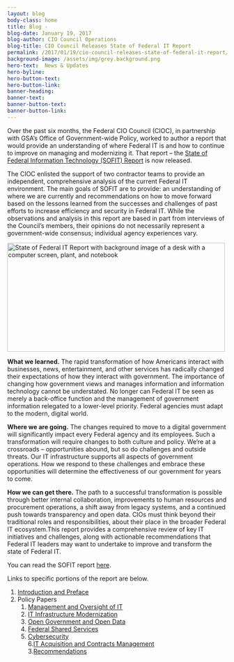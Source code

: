 ```yaml
---
layout: blog
body-class: home
title: Blog - 
blog-date: January 19, 2017
blog-author: CIO Council Operations
blog-title: CIO Council Releases State of Federal IT Report
permalink: /2017/01/19/cio-council-releases-state-of-federal-it-report/
background-image: /assets/img/grey.background.png
hero-text:  News & Updates
hero-byline:
hero-button-text: 
hero-button-link: 
banner-heading: 
banner-text: 
banner-button-text: 
banner-button-link: 
---
```

Over the past six months, the Federal CIO Council (CIOC), in partnership with GSA’s Office of Government-wide Policy, worked to author a report that would provide an understanding of where Federal IT is and how to continue to improve on managing and modernizing it. That report &#8211; the <a href="https://s3.amazonaws.com/sitesusa/wp-content/uploads/sites/1151/2017/05/CIO-Council-State-of-Federal-IT-Report-January-2017-1.pdf">State of Federal Information Technology (SOFIT) Report</a>   is now released.

The CIOC enlisted the support of two contractor teams to provide an independent, comprehensive analysis of the current Federal IT environment. The main goals of SOFIT are to provide: an understanding of where we are currently and recommendations on how to move forward based on the lessons learned from the successes and challenges of past efforts to increase efficiency and security in Federal IT.  While the observations and analysis in this report are based in part from interviews of the Council’s members, their opinions do not necessarily represent a government-wide consensus; individual agency experiences vary.

<img src="https://s3.amazonaws.com/sitesusa/wp-content/uploads/sites/1151/2017/01/2F2Fhttps-7-300x150.png" alt="State of Federal IT Report with background image of a desk with a computer screen, plant, and notebook" width="500" height="250" />

<b>What we learned.</b> The rapid transformation of how Americans interact with businesses, news, entertainment, and other services has radically changed their expectations of how they interact with government. The importance of changing how government views and manages information and information technology cannot be understated. No longer can Federal IT be seen as merely a back-office function and the management of government information relegated to a lower-level priority. Federal agencies must adapt to the modern, digital world.

<b>Where we are going.</b> The changes required to move to a digital government will significantly impact every Federal agency and its employees. Such a transformation will require changes to both culture and policy. We’re at a crossroads &#8211; opportunities abound, but so do challenges and outside threats. Our IT infrastructure supports all aspects of government operations. How we respond to these challenges and embrace these opportunities will determine the effectiveness of our government for years to come.

<b>How we can get there.</b> The path to a successful transformation is possible through better internal collaboration, improvements to human resources and procurement operations, a shift away from legacy systems, and a continued push towards transparency and open data. CIOs must think beyond their traditional roles and responsibilities, about their place in the broader Federal IT ecosystem.This report provides a comprehensive review of key IT initiatives and challenges, along with actionable recommendations that Federal IT leaders may want to undertake to improve and transform the state of Federal IT.

You can read the SOFIT report <A HREF="https://s3.amazonaws.com/sitesusa/wp-content/uploads/sites/1151/2017/05/CIO-Council-State-of-Federal-IT-Report-January-2017-1.pdf">here</A>. 

Links to specific portions of the report are below.
1. <A HREF="/assets/files/sofit/01.introduction.pdf">Introduction and Preface</A>
2. Policy Papers
    1. <A HREF="/assets/files/sofit/02.01.sofit.mgmt.oversight.pdf">Management and Oversight of IT</A>
    2. <A HREF="/assets/files/sofit/02.02.sofit.it.infrastrucutre.modernization.pdf">IT Infrastructure Modernization</A>
    3. <A HREF="/assets/files/sofit/02.03.sofit.open.govt.open.data.pdf">Open Government and Open Data</A>
    4. <A HREF="/assets/files/sofit/02.04.shared.services.pdf">Federal Shared Services</A>
    5. <A HREF="/assets/files/sofit/02.05.cybersecurity.pdf">Cybersecurity</A><BR>
    6.<A HREF="/assets/files/sofit/02.06.acquisition.pdf">IT Acquisition and Contracts Management</A><BR>
3.<A HREF="/assets/files/sofit/03.recommendations.pdf">Recommendations</A>







